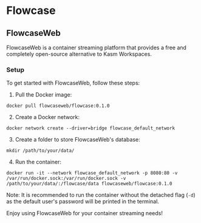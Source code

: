 # Flowcase
## FlowcaseWeb

FlowcaseWeb is a container streaming platform that provides a free and completely open-source alternative to Kasm Workspaces.

### Setup

To get started with FlowcaseWeb, follow these steps:

1. Pull the Docker image:

```shell
docker pull flowcaseweb/flowcase:0.1.0
```

2. Create a Docker network:

```shell
docker network create --driver=bridge flowcase_default_network
```

3. Create a folder to store FlowcaseWeb's database:

```shell
mkdir /path/to/your/data/
```

4. Run the container:

```shell
docker run -it --network flowcase_default_network -p 8080:80 -v /var/run/docker.sock:/var/run/docker.sock -v /path/to/your/data/:/flowcase/data flowcaseweb/flowcase:0.1.0
```

Note: It is recommended to run the container without the detached flag (`-d`) as the default user's password will be printed in the terminal.

Enjoy using FlowcaseWeb for your container streaming needs!

